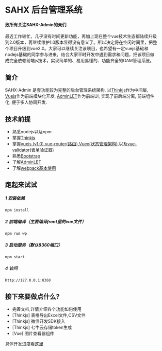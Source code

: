 
# SAHX 后台管理系统
#### 致所有关注SAHX-Admin的亲们
 最近工作较忙，几乎没有时间更新功能，再加上现在整个vue技术生态都陆续升级到2.0版本，再继续维护1.0版本显得没有意义了。所以决定将在空闲时间里，把整个项目升级到vue2.0。大家可以继续关注该项目，也希望有一定vuejs基础和nodejs基础的同学参与进来，结合大家平时开发中遇到需求和问题，把该项目做成完全依赖前端js技术，实现简单的、易用易懂的、功能齐全的OAM管理系统。
## 简介
 SAHX-Admin 是套功能较为完整的后台管理系统架构, 以[Thinkjs](https://github.com/75team/thinkjs)作为中间层, [Vuejs](https://github.com/vuejs/vue)作为前端模块化开发, [AdminLET](https://github.com/almasaeed2010/AdminLTE)作为前端UI, 实现了前后端分离, 前端组件化,
 便于多人协同开发.

## 技术前提
   - 熟悉nodejs以及npm
   - 掌握[Thinkjs](https://github.com/75team/thinkjs)
   - 掌握[vuejs (v1.0)](http://cn.vuejs.org/guide/),[vue-router(路由)](https://github.com/vuejs/vue-router/tree/1.0/docs/zh-cn),[Vuex(状态管理架构)](https://github.com/vuejs/vuex/tree/1.0/docs/zh-cn),以及[vue-validator(表单验证器)](http://vuejs.github.io/vue-validator/zh-cn/index.html)
   - 熟悉[Bootstrap](http://v3.bootcss.com/)
   - 了解[AdminLET](https://github.com/almasaeed2010/AdminLTE)
   - 了解[webpack基本使用](https://segmentfault.com/a/1190000003985802#articleHeader6)

## 跑起来试试
##### 1 安装依赖

```
npm install
```
##### 2 前端编译（主要编译front里的vue文件）
```
npm run wp
```

##### 3 启动服务（默认8360端口）

```
npm start
```
##### 4 访问
```
http://127.0.0.1:8360
```

## 接下来要做点什么?
- 完善文档,详情介绍各个功能如何使用
- [Thinkjs] 表格导出Excel文件,CSV文件
- [Thinkjs] 微信开发SDK接入
- [Thinkjs] 七牛云存储token生成
- [Vue] 图片查看器组件

具体开发进度看[这里](https://github.com/SAHX/SAHX-Admin/projects/1)
